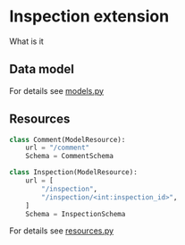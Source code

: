 # Inspection extension

What is it

## Data model

For details see [models.py](./models.py)

## Resources
```python
class Comment(ModelResource):
    url = "/comment"
    Schema = CommentSchema
```
```python
class Inspection(ModelResource):
    url = [
        "/inspection",
        "/inspection/<int:inspection_id>",
    ]
    Schema = InspectionSchema
```
For details see [resources.py](./resources.py)